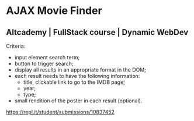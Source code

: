 # AJAX Movie Finder
## Altcademy | FullStack course | Dynamic WebDev

Criteria:
- input element search term;
- button to trigger search;
- display all results in an appropriate format in the DOM;
- each result needs to have the following information:
    - title, clickable link to go to the IMDB page;
    - year;
    - type;
- small rendition of the poster in each result (optional).

https://repl.it/student/submissions/10837452
